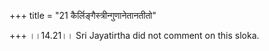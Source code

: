 +++
title = "21 कैर्लिङ्गैस्त्रीन्गुणानेतानतीतो"

+++
।।14.21।। Sri Jayatirtha did not comment on this sloka.
